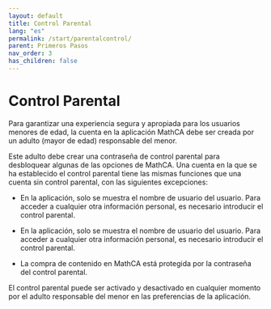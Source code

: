 ```yaml
---
layout: default
title: Control Parental
lang: "es"
permalink: /start/parentalcontrol/
parent: Primeros Pasos
nav_order: 3
has_children: false
---
```


# Control Parental

Para garantizar una experiencia segura y apropiada para los usuarios menores de edad, la cuenta en la aplicación MathCA debe ser creada por un adulto (mayor de edad) responsable del menor.

Este adulto debe crear una contraseña de control parental para desbloquear algunas de las opciones de MathCA. Una cuenta en la que se ha establecido el control parental tiene las mismas funciones que una cuenta sin control parental, con las siguientes excepciones:

- En la aplicación, solo se muestra el nombre de usuario del usuario. Para acceder a cualquier otra información personal, es necesario introducir el control parental.


- En la aplicación, solo se muestra el nombre de usuario del usuario. Para acceder a cualquier otra información personal, es necesario introducir el control parental.


- La compra de contenido en MathCA está protegida por la contraseña del control parental.



El control parental puede ser activado y desactivado en cualquier momento por el adulto responsable del menor en las preferencias de la aplicación.

